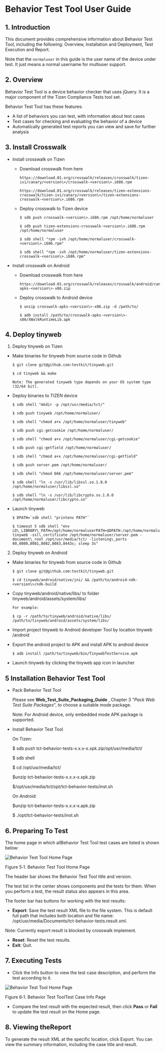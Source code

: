 # Behavior Test Tool User Guide

## 1. Introduction

This document provides comprehensive information about Behavior Test Tool, including the following: Overview, Installation and Deployment, Test Execution and Report.

Note that the `normaluser` in this guide is the user name of the device under test. It just means a normal username for multiuser support.

## 2. Overview

Behavior Test Tool is a device behavior checker that uses jQuery. It is a major component of the Tizen Compliance Tests tool set.

Behavior Test Tool has these features:

- A list of behaviors you can test, with information about test cases
- Test cases for checking and evaluating the behavior of a device
- Automatically generated test reports you can view and save for further analysis

## 3. Install Crosswalk

- Install crosswalk on Tizen

  - Download crosswalk from here

        https://download.01.org/crosswalk/releases/crosswalk/tizen-ivi/canary/<version\>/crosswalk-<version\>.i686.rpm

        https://download.01.org/crosswalk/releases/tizen-extensions-crosswalk/tizen-ivi/canary/<version\>/tizen-extensions-crosswalk-<version\>.i686.rpm

  - Deploy crosswalk to Tizen device

        $ sdb push crosswalk-<version\>.i686.rpm /opt/home/normaluser

        $ sdb push tizen-extensions-crosswalk-<version\>.i686.rpm /opt/home/normaluser

        $ sdb shell "rpm -ivh /opt/home/normaluser/crosswalk-<version\>.i686.rpm"

        $ sdb shell "rpm -ivh /opt/home/normaluser/tizen-extensions-crosswalk-<version\>.i686.rpm"

- Install crosswalk on Android

  - Download crosswalk from here

        https://download.01.org/crosswalk/releases/crosswalk/android/canary/<version\>/x86/crosswalk-apks-<version\>-x86.zip

  - Deploy crosswalk to Android device

        $ unzip crosswalk-apks-<version\>-x86.zip -d /path/to/

        $ adb install /path/to/crosswalk-apks-<version\>-x86/XWalkRuntimeLib.apk

## 4. Deploy tinyweb

1. Deploy tinyweb on Tizen

  - Make binaries for tinyweb from source code in Github

        $ git clone git@github.com:testkit/tinyweb.git

        $ cd tinyweb && make

        Note: The generated tinyweb type depends on your OS system type (32/64 bit).

  - Deploy binaries to TIZEN device

        $ sdb shell "mkdir -p /opt/usr/media/tct/"

        $ sdb push tinyweb /opt/home/normaluser/

        $ sdb shell "chmod a+x /opt/home/normaluser/tinyweb"

        $ sdb push cgi-getcookie /opt/home/normaluser/

        $ sdb shell "chmod a+x /opt/home/normaluser/cgi-getcookie"

        $ sdb push cgi-getfield /opt/home/normaluser/

        $ sdb shell "chmod a+x /opt/home/normaluser/cgi-getfield"

        $ sdb push server.pem /opt/home/normaluser/

        $ sdb shell "chmod 666 /opt/home/normaluser/server.pem"

        $ sdb shell "ln -s /usr/lib/libssl.so.1.0.0 /opt/home/normaluser/libssl.so"

        $ sdb shell "ln -s /usr/lib/libcrypto.so.1.0.0 /opt/home/normaluser/libcrypto.so"

  - Launch tinyweb

        $ DPATH=`sdb shell "printenv PATH"`

        $ timeout 5 sdb shell "env LD\_LIBRARY\_PATH=/opt/home/normaluserPATH=$DPATH:/opt/home/normaluser tinyweb -ssl\_certificate /opt/home/normaluser/server.pem -document\_root /opt/usr/media/tct/ -listening\_ports 80,8080,8081,8082,8083,8443s; sleep 3s"

2. Deploy tinyweb on Android

  - Make binaries for tinyweb from source code in Github

        $ git clone git@github.com:testkit/tinyweb.git

        $ cd tinyweb/android/native/jni/ && /path/to/android-ndk-<version\>/ndk-build

  - Copy tinyweb/android/native/libs/ to folder tinyweb/android/assets/system/libs/

        For example:

        $ cp -r /path/to/tinyweb/android/native/libs/ /path/to/tinyweb/android/assets/system/libs/

  - Import project tinyweb to Android developer Tool by location tinyweb /android
  - Export the android project to APK and install APK to android device

        $ adb install /path/to/tinyweb/bin/TinywebTestService.apk

  - Launch tinyweb by clicking the tinyweb app icon in launcher

## 5 Installation Behavior Test Tool

- Pack Behavior Test Tool

    Please see **Web\_Test\_Suite\_Packaging\_Guide** , Chapter 3 "_Pack Web Test Suite Packages_", to choose a suitable mode package.

    Note: For Android device, only embedded mode APK package is supported.

- Install Behavior Test Tool

    On Tizen:

    $ sdb push tct-behavior-tests-x.x.x-x.xpk.zip/opt/usr/media/tct/

    $ sdb shell

    $ cd /opt/usr/media/tct/

    $unzip tct-behavior-tests-x.x.x-x.xpk.zip

    $/opt/usr/media/tct/opt/tct-behavior-tests/inst.sh

    On Android:

    $unzip tct-behavior-tests-x.x.x-x.apk.zip

    $ ./opt/tct-behavior-tests/inst.sh

## 6. Preparing To Test

The home page in which allBehavior Test Tool test cases are listed is shown below:

![Behavior Test Tool Home Page](img/Behavior_Test_Tool_User_Guide_1.png)

Figure 5‑1. Behavior Test Tool Home Page

The header bar shows the Behavior Test Tool title and version.

The test list in the center shows components and the tests for them. When you perform a test, the result status also appears in this area.

The footer bar has buttons for working with the test results:

- **Export**: Save the test result XML file to the file system. This is default full path that includes both location and file name: /opt/usr/media/Documents/tct-behavior-tests.result.xml.

Note: Currently export result is blocked by crosswalk implement.

- **Reset**: Reset the test results.
- **Exit**: Quit.

## 7. Executing Tests

- Click the Info button to view the test case description, and perform the test according to it.

![Behavior Test Tool Home Page](img/Behavior_Test_Tool_User_Guide_2.png)

Figure 6‑1. Behavior Test ToolTest Case Info Page

- Compare the test result with the expected result, then click **Pass** or **Fail** to update the test result on the Home page.

## 8. Viewing theReport

To generate the result XML at the specific location, click Export. You can view the summary information, including the case title and result.

